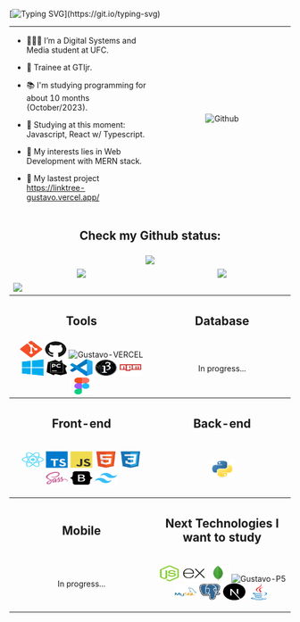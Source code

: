 [![Typing SVG](https://readme-typing-svg.herokuapp.com/?color=00AEFF&size=52&center=true&vCenter=true&height=100&width=1000&lines=HELLO!👋;My+name+is+Gustavo;I'm+18+years+old;)](https://git.io/typing-svg)

<table>
  <tr>
    <td> 

-  👨🏽‍💻 I’m a Digital Systems and Media student at UFC.
-  💜 Trainee at GTIjr.
-  📚 I'm studying programming for about 10 months (October/2023).
-  📖 Studying at this moment: Javascript, React w/ Typescript.
-  🤔 My interests lies in Web Development with MERN stack.
-  🔎 My lastest project https://linktree-gustavo.vercel.app/

 
    </td>
    <td align="center">
      <img width="200%" alt="Github" src="https://camo.githubusercontent.com/bb27b9c1df90df738e91a54665d3adb08f60583fad2f266ffbde14508e6dc918/68747470733a2f2f692e70696e696d672e636f6d2f6f726967696e616c732f65342f32362f37302f65343236373032656466383734623138316163656431653266613563366364652e676966" />
    </td>
  </tr>
  
  
  <tr align='center'>
    <td colspan='2'><h2>Check my Github status:</h2></td>
  </tr>
  
  <tr>
    
  </tr>
  
  <tr>
    
  </tr>
  
  <tr align='center'>
    <td colspan='2'>
       <img width="35%" src="https://github-readme-stats.vercel.app/api/top-langs/?username=Gustavonn07&layout=compact&hide_border=true&langs_count=7&theme=algolia"/>
    </td>
<!--      <td>
    <img width="90%" src="https://profile-counter.glitch.me/Gustavonn07/count.svg">
    </td> -->
  </tr>
  
  <tr></tr>
  
  <tr align='center'>
    <td>
      <img height="100%" src="https://github-readme-stats-sigma-five.vercel.app/api?username=Gustavonn07&show_icons=true&include_all_commits=true&count_private=true&hide_border=true&theme=algolia" />
    </td>
    <td>
      <img height="100%" src="https://github-readme-streak-stats.herokuapp.com?user=Gustavonn07&theme=algolia&hide_border=true" />
    </td>
  </tr>
  
  <tr></tr>
  
  <tr>
    <td colspan='2'>
      <img src="https://github-readme-activity-graph.vercel.app/graph?username=Gustavonn07&theme=react-dark&hide_border=true" />
    </td>
  </tr>
  
  <tr align='center'>
    <th>
      <h2>Tools</h2>
    </th>
    <th>
      <h2>Database</h2>
    </th>
  </tr>
  
  <tr align='center' height='100px'>
    <td>
      <img alt="Gustavo-GIT" height="30" width="40" src="https://raw.githubusercontent.com/devicons/devicon/master/icons/git/git-original.svg">
      <img alt="Gustavo-GITHUB" height="30" width="40" src="https://raw.githubusercontent.com/devicons/devicon/master/icons/github/github-original.svg">
      <img alt="Gustavo-VERCEL" height="30" width="30" src="https://flow-public.nimbuspop.com/flow-apps/vercel.png">
      <img alt="Gustavo-WINDOWS" height="30" width="40" src="https://raw.githubusercontent.com/devicons/devicon/master/icons/windows8/windows8-original.svg">
      <img alt="Gustavo-PYCHARM" height="30" width="40" src="https://raw.githubusercontent.com/devicons/devicon/master/icons/pycharm/pycharm-plain.svg">
      <img alt="Gustavo-VSCODE" height="30" width="40" src="https://raw.githubusercontent.com/devicons/devicon/master/icons/vscode/vscode-original.svg">
      <img alt="Gustavo-PROCESSING" height="30" width="40" src="https://raw.githubusercontent.com/devicons/devicon/master/icons/processing/processing-original.svg">
      <img alt="Gustavo-NPM" height="30" width="40" src="https://raw.githubusercontent.com/devicons/devicon/master/icons/npm/npm-original-wordmark.svg">
<!--       <img alt="Gustavo-PHOTOPEA" height="30" width="30" src="https://i.pinimg.com/originals/d5/77/24/d57724c24f2133b292e992aa17c38e56.png"> -->
      <img alt="Gustavo-FIGMA" height="30" width="40" src="https://raw.githubusercontent.com/devicons/devicon/master/icons/figma/figma-original.svg">
    </td>
    <td>
      In progress...     
    </td>
  </tr>
  
  <tr align='center'>
    <th>
      <h2>Front-end</h2>
    </th>
    <th>
      <h2>Back-end</h2>
    </th>
  </tr>
  
  <tr align='center' height='100px'>
    <td width='600px'>
<!--       <img alt="Gustavo-BABEL" height="30" width="40" src="https://raw.githubusercontent.com/devicons/devicon/master/icons/babel/babel-original.svg">
      <img alt="Gustavo-WEBPACK" height="30" width="40" src="https://raw.githubusercontent.com/devicons/devicon/master/icons/webpack/webpack-original.svg"> -->
      <img alt="Gustavo-REACTJS" height="30" width="40" src="https://raw.githubusercontent.com/devicons/devicon/master/icons/react/react-original.svg">
      <img alt="Gustavo-TYPESCRIPT" height="30" width="40" src="https://raw.githubusercontent.com/devicons/devicon/master/icons/typescript/typescript-original.svg">
      <img alt="Gustavo-JS" height="30" width="40" src="https://raw.githubusercontent.com/devicons/devicon/master/icons/javascript/javascript-original.svg">
      <img alt="Gustavo-HTML" height="30" width="40" src="https://raw.githubusercontent.com/devicons/devicon/master/icons/html5/html5-original.svg">
      <img alt="Gustavo-CSS" height="30" width="40" src="https://raw.githubusercontent.com/devicons/devicon/master/icons/css3/css3-original.svg">
      <img alt="Gustavo-SASS" height="30" width="40" src="https://raw.githubusercontent.com/devicons/devicon/master/icons/sass/sass-original.svg">
      <img alt="Gustavo-BOOTSTRAP" height="30" width="40" src="https://raw.githubusercontent.com/devicons/devicon/master/icons/bootstrap/bootstrap-plain.svg">
      <img alt="Gustavo-TAILWIND" height="30" width="40" src="https://raw.githubusercontent.com/devicons/devicon/master/icons/tailwindcss/tailwindcss-plain.svg">
    </td>
    <td width='600px'>
      <img alt="Gustavo-PYTHON" height="35" width="45" src="https://raw.githubusercontent.com/devicons/devicon/master/icons/python/python-original.svg">
    </td>
  </tr>
  
  <tr align='center'>
    <th>
      <h2>Mobile</h2>
    </th>
    <th colspan='2'>
      <h2>Next Technologies I want to study</h2>
    </th> 
  </tr>
  
  <tr align='center' height='100px'>
    <td>
      In progress...
    </td>
    <td>
      <img alt="Gustavo-NODEJS" height="30" width="40" src="https://raw.githubusercontent.com/devicons/devicon/master/icons/nodejs/nodejs-original.svg">
      <img alt="Gustavo-EXPRESS" height="30" width="40" src="https://raw.githubusercontent.com/devicons/devicon/master/icons/express/express-original.svg">
      <img alt="Gustavo-MONGODB" height="30" width="40" src="https://raw.githubusercontent.com/devicons/devicon/master/icons/mongodb/mongodb-original.svg">
      <img alt="Gustavo-P5" height="30" width="30" src="https://miro.medium.com/v2/resize:fit:300/1*h9G7gjWQeQVwqkbhHVvOQg.png">
      <img alt="Gustavo-MYSQL" height="30" width="40" src="https://raw.githubusercontent.com/devicons/devicon/master/icons/mysql/mysql-original-wordmark.svg">
      <img alt="Gustavo-POSTGRESQL" height="30" width="40" src="https://raw.githubusercontent.com/devicons/devicon/master/icons/postgresql/postgresql-original.svg">
      <img alt="Gustavo-NEXTJS" height="30" width="40" src="https://raw.githubusercontent.com/devicons/devicon/master/icons/nextjs/nextjs-original.svg">
      <img alt="Gustavo-JAVA" height="30" width="40" src="https://raw.githubusercontent.com/devicons/devicon/master/icons/java/java-original.svg">
    </td>
  </tr>
</table>
